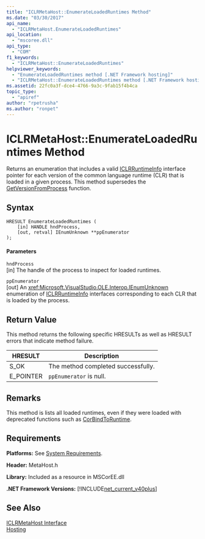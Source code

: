 ```yaml
---
title: "ICLRMetaHost::EnumerateLoadedRuntimes Method"
ms.date: "03/30/2017"
api_name: 
  - "ICLRMetaHost.EnumerateLoadedRuntimes"
api_location: 
  - "mscoree.dll"
api_type: 
  - "COM"
f1_keywords: 
  - "ICLRMetaHost::EnumerateLoadedRuntimes"
helpviewer_keywords: 
  - "EnumerateLoadedRuntimes method [.NET Framework hosting]"
  - "ICLRMetaHost::EnumerateLoadedRuntimes method [.NET Framework hosting]"
ms.assetid: 22fc0a3f-dce4-4766-9a3c-9fab15f4b4ca
topic_type: 
  - "apiref"
author: "rpetrusha"
ms.author: "ronpet"
---
```

# ICLRMetaHost::EnumerateLoadedRuntimes Method
Returns an enumeration that includes a valid [ICLRRuntimeInfo](../../../../docs/framework/unmanaged-api/hosting/iclrruntimeinfo-interface.md) interface pointer for each version of the common language runtime (CLR) that is loaded in a given process. This method supersedes the [GetVersionFromProcess](../../../../docs/framework/unmanaged-api/hosting/getversionfromprocess-function.md) function.  
  
## Syntax  
  
```  
HRESULT EnumerateLoadedRuntimes (  
    [in] HANDLE hndProcess,  
    [out, retval] IEnumUnknown **ppEnumerator  
);  
```  
  
#### Parameters  
 `hndProcess`  
 [in] The handle of the process to inspect for loaded runtimes.  
  
 `ppEnumerator`  
 [out] An <xref:Microsoft.VisualStudio.OLE.Interop.IEnumUnknown> enumeration of [ICLRRuntimeInfo](../../../../docs/framework/unmanaged-api/hosting/iclrruntimeinfo-interface.md) interfaces corresponding to each CLR that is loaded by the process.  
  
## Return Value  
 This method returns the following specific HRESULTs as well as HRESULT errors that indicate method failure.  
  
|HRESULT|Description|  
|-------------|-----------------|  
|S_OK|The method completed successfully.|  
|E_POINTER|`ppEnumerator` is null.|  
  
## Remarks  
 This method is lists all loaded runtimes, even if they were loaded with deprecated functions such as [CorBindToRuntime](../../../../docs/framework/unmanaged-api/hosting/corbindtoruntime-function.md).  
  
## Requirements  
 **Platforms:** See [System Requirements](../../../../docs/framework/get-started/system-requirements.md).  
  
 **Header:** MetaHost.h  
  
 **Library:** Included as a resource in MSCorEE.dll  
  
 **.NET Framework Versions:** [!INCLUDE[net_current_v40plus](../../../../includes/net-current-v40plus-md.md)]  
  
## See Also  
 [ICLRMetaHost Interface](../../../../docs/framework/unmanaged-api/hosting/iclrmetahost-interface.md)  
 [Hosting](../../../../docs/framework/unmanaged-api/hosting/index.md)

